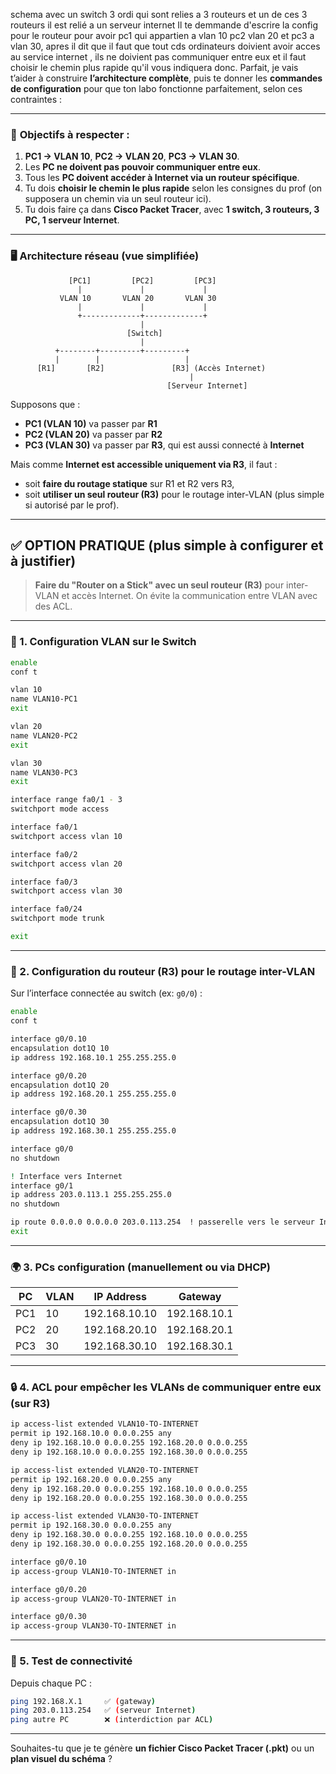 schema avec un switch 3 ordi qui sont relies a 3 routeurs et un de ces 3 routeurs il est relié a un serveur internet 
Il te demmande d'escrire la config pour le routeur pour avoir pc1 qui appartien a vlan 10 pc2 vlan 20 et pc3 a vlan 30, apres il dit que il faut que tout cds ordinateurs doivient avoir acces au service internet , 
ils ne doivient pas communiquer entre eux et il faut choisir le chemin plus rapide qu'il vous indiquera donc.
Parfait, je vais t’aider à construire **l’architecture complète**, puis te donner les **commandes de configuration** pour que ton labo fonctionne parfaitement, selon ces contraintes :

---

### 🎯 **Objectifs à respecter :**

1. **PC1 → VLAN 10**, **PC2 → VLAN 20**, **PC3 → VLAN 30**.
2. Les **PC ne doivent pas pouvoir communiquer entre eux**.
3. Tous les **PC doivent accéder à Internet via un routeur spécifique**.
4. Tu dois **choisir le chemin le plus rapide** selon les consignes du prof (on supposera un chemin via un seul routeur ici).
5. Tu dois faire ça dans **Cisco Packet Tracer**, avec **1 switch, 3 routeurs, 3 PC, 1 serveur Internet**.

---

### 🖥️ **Architecture réseau (vue simplifiée)**

```
             [PC1]         [PC2]         [PC3]
               |             |             |
           VLAN 10       VLAN 20       VLAN 30
               |             |             |
               +-------------+-------------+
                             |
                          [Switch]
                             |
          +--------+---------+---------+
          |        |                   |
      [R1]       [R2]               [R3] (Accès Internet)
                                        |
                                   [Serveur Internet]
```

Supposons que :

* **PC1 (VLAN 10)** va passer par **R1**
* **PC2 (VLAN 20)** va passer par **R2**
* **PC3 (VLAN 30)** va passer par **R3**, qui est aussi connecté à **Internet**

Mais comme **Internet est accessible uniquement via R3**, il faut :

* soit **faire du routage statique** sur R1 et R2 vers R3,
* soit **utiliser un seul routeur (R3)** pour le routage inter-VLAN (plus simple si autorisé par le prof).

---

## ✅ OPTION PRATIQUE (plus simple à configurer et à justifier)

> **Faire du "Router on a Stick" avec un seul routeur (R3)** pour inter-VLAN et accès Internet. On évite la communication entre VLAN avec des ACL.

---

### 🧱 1. **Configuration VLAN sur le Switch**

```bash
enable
conf t

vlan 10
name VLAN10-PC1
exit

vlan 20
name VLAN20-PC2
exit

vlan 30
name VLAN30-PC3
exit

interface range fa0/1 - 3
switchport mode access

interface fa0/1
switchport access vlan 10

interface fa0/2
switchport access vlan 20

interface fa0/3
switchport access vlan 30

interface fa0/24
switchport mode trunk

exit
```

---

### 🔁 2. **Configuration du routeur (R3) pour le routage inter-VLAN**

Sur l’interface connectée au switch (ex: `g0/0`) :

```bash
enable
conf t

interface g0/0.10
encapsulation dot1Q 10
ip address 192.168.10.1 255.255.255.0

interface g0/0.20
encapsulation dot1Q 20
ip address 192.168.20.1 255.255.255.0

interface g0/0.30
encapsulation dot1Q 30
ip address 192.168.30.1 255.255.255.0

interface g0/0
no shutdown

! Interface vers Internet
interface g0/1
ip address 203.0.113.1 255.255.255.0
no shutdown

ip route 0.0.0.0 0.0.0.0 203.0.113.254  ! passerelle vers le serveur Internet
exit
```

---

### 🌍 3. **PCs configuration (manuellement ou via DHCP)**

| PC  | VLAN | IP Address    | Gateway      |
| --- | ---- | ------------- | ------------ |
| PC1 | 10   | 192.168.10.10 | 192.168.10.1 |
| PC2 | 20   | 192.168.20.10 | 192.168.20.1 |
| PC3 | 30   | 192.168.30.10 | 192.168.30.1 |

---

### 🔒 4. **ACL pour empêcher les VLANs de communiquer entre eux (sur R3)**

```bash
ip access-list extended VLAN10-TO-INTERNET
permit ip 192.168.10.0 0.0.0.255 any
deny ip 192.168.10.0 0.0.0.255 192.168.20.0 0.0.0.255
deny ip 192.168.10.0 0.0.0.255 192.168.30.0 0.0.0.255

ip access-list extended VLAN20-TO-INTERNET
permit ip 192.168.20.0 0.0.0.255 any
deny ip 192.168.20.0 0.0.0.255 192.168.10.0 0.0.0.255
deny ip 192.168.20.0 0.0.0.255 192.168.30.0 0.0.0.255

ip access-list extended VLAN30-TO-INTERNET
permit ip 192.168.30.0 0.0.0.255 any
deny ip 192.168.30.0 0.0.0.255 192.168.10.0 0.0.0.255
deny ip 192.168.30.0 0.0.0.255 192.168.20.0 0.0.0.255

interface g0/0.10
ip access-group VLAN10-TO-INTERNET in

interface g0/0.20
ip access-group VLAN20-TO-INTERNET in

interface g0/0.30
ip access-group VLAN30-TO-INTERNET in
```

---

### 🧪 5. **Test de connectivité**

Depuis chaque PC :

```bash
ping 192.168.X.1     ✅ (gateway)
ping 203.0.113.254   ✅ (serveur Internet)
ping autre PC        ❌ (interdiction par ACL)
```

---

Souhaites-tu que je te génère **un fichier Cisco Packet Tracer (.pkt)** ou un **plan visuel du schéma** ?

